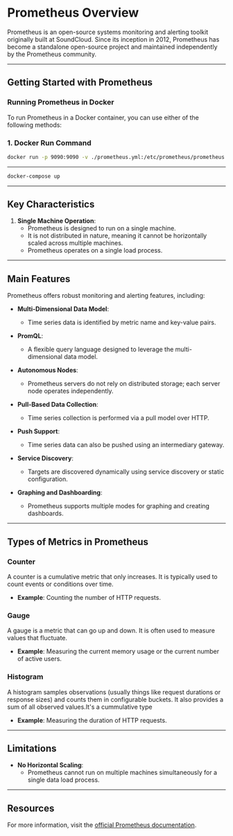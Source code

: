 # Prometheus Overview

Prometheus is an open-source systems monitoring and alerting toolkit originally built at SoundCloud. Since its inception in 2012, Prometheus has become a standalone open-source project and maintained independently by the Prometheus community.



---

## Getting Started with Prometheus

### Running Prometheus in Docker

To run Prometheus in a Docker container, you can use either of the following methods:

### 1. Docker Run Command

```bash
docker run -p 9090:9090 -v ./prometheus.yml:/etc/prometheus/prometheus.yml prom/prometheus
```
---
```bash 
docker-compose up
````
----
## Key Characteristics

1. **Single Machine Operation**:
   - Prometheus is designed to run on a single machine.
   - It is not distributed in nature, meaning it cannot be horizontally scaled across multiple machines.
   - Prometheus operates on a single load process.

---

## Main Features

Prometheus offers robust monitoring and alerting features, including:

- **Multi-Dimensional Data Model**:
  - Time series data is identified by metric name and key-value pairs.

- **PromQL**:
  - A flexible query language designed to leverage the multi-dimensional data model.

- **Autonomous Nodes**:
  - Prometheus servers do not rely on distributed storage; each server node operates independently.

- **Pull-Based Data Collection**:
  - Time series collection is performed via a pull model over HTTP.

- **Push Support**:
  - Time series data can also be pushed using an intermediary gateway.

- **Service Discovery**:
  - Targets are discovered dynamically using service discovery or static configuration.

- **Graphing and Dashboarding**:
  - Prometheus supports multiple modes for graphing and creating dashboards.

---

## Types of Metrics in Prometheus

### Counter
A counter is a cumulative metric that only increases. It is typically used to count events or conditions over time.

- **Example**: Counting the number of HTTP requests.

### Gauge
A gauge is a metric that can go up and down. It is often used to measure values that fluctuate.

- **Example**: Measuring the current memory usage or the current number of active users.

### Histogram
A histogram samples observations (usually things like request durations or response sizes) and counts them in configurable buckets. It also provides a sum of all observed values.It's a cummulative type

- **Example**: Measuring the duration of HTTP requests.

---

## Limitations

- **No Horizontal Scaling**:
  - Prometheus cannot run on multiple machines simultaneously for a single data load process.

---

## Resources

For more information, visit the [official Prometheus documentation](https://prometheus.io/docs/introduction/overview/).





